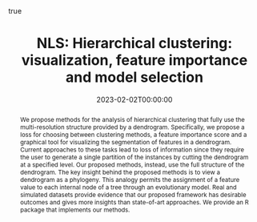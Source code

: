---
title : "
NLS: Hierarchical clustering: visualization, feature importance and model selection"
date : 2023-02-02T00:00:00
draft : false

# Authors. Comma separated list, e.g. `["Bob Smith", "David Jones"]`.
authors : [L. M. C. Cabezas, admin, R. B. Stern]

# Publication type.
# Legend:
# 0 : Uncategorized
# 1 : Conference paper
# 2 : Journal article
# 3 : Manuscript
# 4 : Report
# 5 : Book
# 6 : Book section
publication_types : ["6"] 

# Publication name and optional abbreviated version.
publication : "Applied Soft Computing Journal"
#publication_short : "In *ICMEW*"

# Abstract and optional shortened version.
abstract : "We propose methods for the analysis of hierarchical clustering that fully use the multi-resolution structure provided by a dendrogram. Specifically, we propose a loss for choosing between clustering methods, a feature importance score and a graphical tool for visualizing the segmentation of features in a dendrogram. Current approaches to these tasks lead to loss of information since they require the user to generate a single partition of the instances by cutting the dendrogram at a specified level. Our proposed methods, instead, use the full structure of the dendrogram. The key insight behind the proposed methods is to view a dendrogram as a phylogeny. This analogy permits the assignment of a feature value to each internal node of a tree through an evolutionary model. Real and simulated datasets provide evidence that our proposed framework has desirable outcomes and gives more insights than state-of-art approaches. We provide an R package that implements our methods. "
abstract_short : ""

# Featured image thumbnail (optional)
image_preview : ""

# Is this a selected publication? (true/false)
selected : false

# Projects (optional).
#   Associate this publication with one or more of your projects.
#   Simply enter your project's filename without extension.
#   E.g. `projects : ["deep-learning"]` references `content/project/deep-learning.md`.
#   Otherwise, set `projects : []`.
# projects : ["example-external-project"]

# Tags (optional).
#   Set `tags : []` for no tags, or use the form `tags : ["A Tag", "Another Tag"]` for one or more tags.
tags : ["Machine Learning","Explainable ML","Interpretation","Regression","Nonparametric Inference"]

# Links (optional).
#url_pdf : "https://www.sciencedirect.com/science/article/pii/S0893608023001156"
url_preprint : "https://arxiv.org/abs/2112.01372"
#url_code : ""
#url_dataset : "#"
#url_project : "#"
#url_slides : "#"
#url_video : "#"
#url_poster : "#"
#url_source : "#"

# Custom links (optional).
#   Uncomment line below to enable. For multiple links, use the form `[{...}, {...}, {...}]`.
#url_custom : [{name : "Custom Link", url : "http://example.org"}]

# Does this page contain LaTeX math? (true/false)
math : true

# Does this page require source code highlighting? (true/false)
highlight : true

---